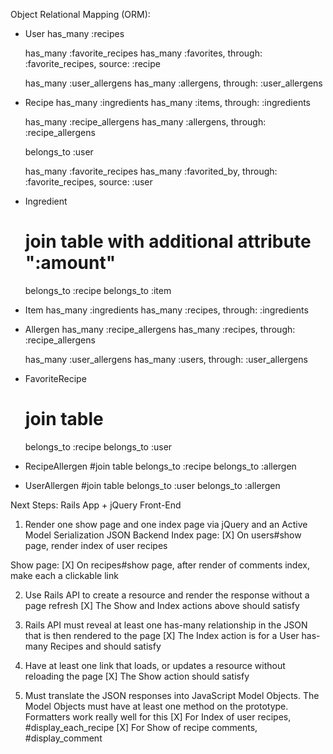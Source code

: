 Object Relational Mapping (ORM):

- User
  has_many :recipes
  
  has_many :favorite_recipes
  has_many :favorites, through: :favorite_recipes, source: :recipe
  
  has_many :user_allergens
  has_many :allergens, through: :user_allergens  

- Recipe
  has_many :ingredients
  has_many :items, through: :ingredients

  has_many :recipe_allergens
  has_many :allergens, through: :recipe_allergens

  belongs_to :user
  
  has_many :favorite_recipes
  has_many :favorited_by, through: :favorite_recipes, source: :user

- Ingredient
  # join table with additional attribute ":amount"
  belongs_to :recipe
  belongs_to :item

- Item
  has_many :ingredients
  has_many :recipes, through: :ingredients

- Allergen
  has_many :recipe_allergens
  has_many :recipes, through: :recipe_allergens
  
  has_many :user_allergens
  has_many :users, through: :user_allergens

- FavoriteRecipe
  # join table
  belongs_to :recipe
  belongs_to :user

- RecipeAllergen
  #join table
  belongs_to :recipe
  belongs_to :allergen

- UserAllergen
  #join table
  belongs_to :user
  belongs_to :allergen

Next Steps: Rails App + jQuery Front-End

1. Render one show page and one index page via jQuery and an Active Model Serialization JSON Backend
  Index page:
  [X] On users#show page, render index of user recipes

  Show page:
  [X] On recipes#show page, after render of comments index, make each a clickable link

2. Use Rails API to create a resource and render the response without a page refresh
  [X] The Show and Index actions above should satisfy

3. Rails API must reveal at least one has-many relationship in the JSON that is then rendered to the page
  [X] The Index action is for a User has-many Recipes and should satisfy

4. Have at least one link that loads, or updates a resource without reloading the page
  [X] The Show action should satisfy

5. Must translate the JSON responses into JavaScript Model Objects.  The Model Objects must have at least one method on the prototype.  Formatters work really well for this
  [X] For Index of user recipes, #display_each_recipe
  [X] For Show of recipe comments, #display_comment

